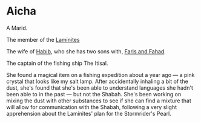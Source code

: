 # Aicha

A Marid.

The member of the [Laminites](../Laminites.md)

The wife of [Habib](./Habib.md), who she has two sons with, [Faris and Fahad](../Faris%20and%20Fahad.md).

The captain of the fishing ship The Itisal.

She found a magical item on a fishing expedition about a year ago — a pink crystal that looks like my salt lamp. After accidentally inhaling a bit of the dust, she's found that she's been able to understand languages she hadn't been able to in the past — but not the Shabah. She's been working on mixing the dust with other substances to see if she can find a mixture that will allow for communication with the Shabah, following a very slight apprehension about the Laminites' plan for the Stormrider's Pearl.
